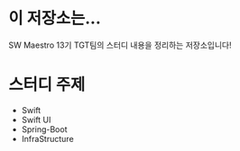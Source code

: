 # 이 저장소는...

SW Maestro 13기 TGT팀의 스터디 내용을 정리하는 저장소입니다!

# 스터디 주제
- Swift
- Swift UI
- Spring-Boot
- InfraStructure
